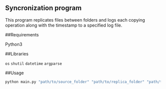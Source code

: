 ## Syncronization program

This program replicates files between folders and logs each copying operation along with the timestamp to a specified log file.

##Requirements

Python3

##Libraries

`os`
`shutil`
`datetime`
`argparse`

##Usage
```bash
python main.py "path/to/source_folder" "path/to/replica_folder" "path/to/log_file"
```
